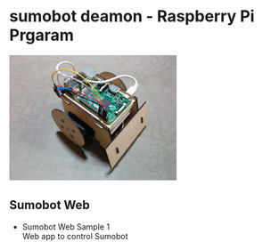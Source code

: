 # sumobot deamon - Raspberry Pi Prgaram

<img src="https://github.com/FabLabKannai/SumobotJr/blob/master/docs/raspi_ver.jpg" width="300" /> <br/>

## Sumobot Web
- Sumobot Web Sample 1 <br/>
  Web app to control Sumobot <br/>
